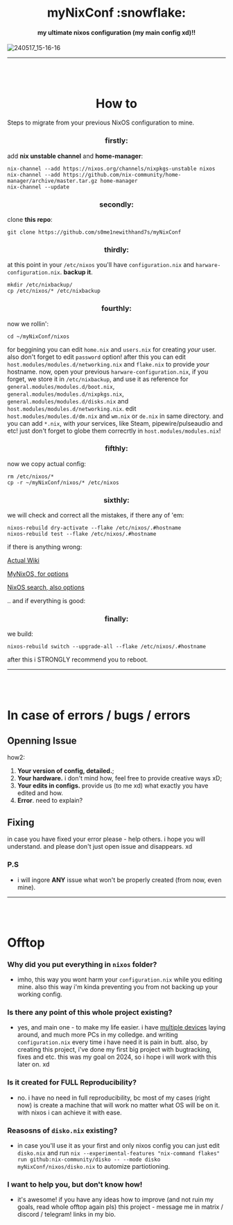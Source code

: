 <h1 align=center>myNixConf :snowflake:</h1>
<h4 align=center>my ultimate nixos configuration (my main config xd)!! </h4>

![240517_15-16-16](https://github.com/s0me1newithhand7s/myNixConf/assets/117505144/6248ba34-3e15-4529-98c1-bfce7719bfa8)

<hr/>
<br>
<br>

<h1 align=center> How to </h1> 
<p>Steps to migrate from your previous NixOS configuration to mine.</p>
<h3 align=center> firstly: </h3>

add **nix unstable channel** and **home-manager**:
```shell
nix-channel --add https://nixos.org/channels/nixpkgs-unstable nixos
nix-channel --add https://github.com/nix-community/home-manager/archive/master.tar.gz home-manager
nix-channel --update
```
<h3 align=center> secondly: </h3>

clone **this repo**:
```shell
git clone https://github.com/s0me1newithhand7s/myNixConf
```

<h3 align=center> thirdly: </h3>

at this point in your `/etc/nixos` you'll have `configuration.nix` and `harware-configuration.nix`. **backup it**.
```shell
mkdir /etc/nixbackup/
cp /etc/nixos/* /etc/nixbackup
```

<h3 align=center> fourthly: </h3>

now we rollin':
```shell
cd ~/myNixConf/nixos
```
for beggining you can edit `home.nix` and `users.nix` for creating *your* user. also don't forget to edit `password` option!
after this you can edit `host.modules/modules.d/networking.nix` and `flake.nix` to provide *your* hostname. 
now, open your previous `harware-configuration.nix`, if you forget, we store it in `/etc/nixbackup`, and use it as reference for `general.modules/modules.d/boot.nix`, `general.modules/modules.d/nixpkgs.nix`, `general.modules/modules.d/disks.nix` and `host.modules/modules.d/networking.nix`.
edit `host.modules/modules.d/dm.nix` and `wm.nix` or `de.nix` in same directory.
and you can add `*.nix`, with *your* services, like Steam, pipewire/pulseaudio and etc! just don't forget to globe them correcrtly in `host.modules/modules.nix`!

<h3 align=center> fifthly: </h3>

now we copy actual config:
```shell
rm /etc/nixos/*
cp -r ~/myNixConf/nixos/* /etc/nixos
```
 
<h3 align=center> sixthly: </h3>

we will check and correct all the mistakes, if there any of 'em:
```shell
nixos-rebuild dry-activate --flake /etc/nixos/.#hostname 
nixos-rebuild test --flake /etc/nixos/.#hostname
```
if there is anything wrong:

[Actual Wiki](https://wiki.nixos.org/) 

[MyNixOS, for options](https://mynixos.com/)

[NixOS search, also options](https://search.nixos.org/)

.. and if everything is good:

<h3 align=center> finally: </h3>

we build:
```shell
nixos-rebuild switch --upgrade-all --flake /etc/nixos/.#hostname
```
after this i STRONGLY recommend you to reboot.

<hr/>
<br>
<br>

# In case of errors / bugs / errors
## Openning Issue
how2:
1. **Your version of config, detailed.**;
2. **Your hardware.** i don't mind how, feel free to provide creative ways xD;
3. **Your edits in configs.** provide us (to me xd) what exactly you have edited and how.
4. **Error**. need to explain?
## Fixing
in case you have fixed your error please - help others. i hope you will understand.
and please don't just open issue and disappears. xd
### P.S
 * i will ingore **ANY** issue what won't be properly created (from now, even mine).

<hr/>
<br>
<br>

# Offtop
### Why did you put everything in `nixos` folder?
 - imho, this way you wont harm your `configuration.nix` while you editing mine. also this way i'm kinda preventing you from not backing up your working config.
### Is there any point of this whole project existing?
 - yes, and main one - to make my life easier. i have [multiple devices](https://pastebin.com/raw/kRSBxh3W) laying around, and much more PCs in my colledge. and writing `configuration.nix` every time i have need it is pain in butt. also, by creating this project, i've done my first big project with bugtracking, fixes and etc. this was my goal on 2024, so i hope i will work with this later on. xd
### Is it created for **FULL Reproducibility**?
 - no. i have no need in full reproducibility, bc most of my cases (right now) is create a machine that will work no matter what OS will be on it. with nixos i can achieve it with ease.
### Reasosns of `disko.nix` existing?
 - in case you'll use it as your first and only nixos config you can just edit `disko.nix` and run `nix --experimental-features "nix-command flakes" run github:nix-community/disko -- --mode disko myNixConf/nixos/disko.nix` to automize partiotioning.
### I want to help you, but don't know how!
 - it's awesome! if you have any ideas how to improve (and not ruin my goals, read whole offtop again pls) this project - message me in matrix / discord / telegram! links in my bio.

